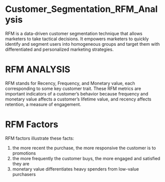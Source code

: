 # Customer_Segmentation_RFM_Analysis
RFM is a data-driven customer segmentation technique that allows marketers to take tactical decisions. It empowers marketers to quickly identify and segment users into homogeneous groups and target them with differentiated and personalized marketing strategies.

# RFM ANALYSIS
RFM stands for Recency, Frequency, and Monetary value, each corresponding to some key customer trait. These RFM metrics are important indicators of a customer’s behavior because frequency and monetary value affects a customer’s lifetime value, and recency affects retention, a measure of engagement.

# RFM Factors
RFM factors illustrate these facts:
1. the more recent the purchase, the more responsive the customer is to promotions
2. the more frequently the customer buys, the more engaged and satisfied they are
3. monetary value differentiates heavy spenders from low-value purchasers
